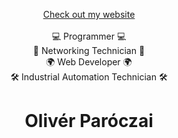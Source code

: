 <div class="info">
  <p class="meta" align="center">
    <a href="https://oliverparoczai.dev">Check out my website</a><br/>
    <br/>
    💻 Programmer 💻<br/>
    📡 Networking Technician 📡<br/>
    🌍 Web Developer 🌍<br/>
    🛠️ Industrial Automation Technician 🛠️
  </p>
  <h1 class="name" align="center">Olivér Paróczai</h1>
</div>
